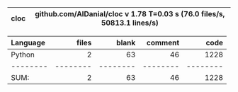 cloc|github.com/AlDanial/cloc v 1.78  T=0.03 s (76.0 files/s, 50813.1 lines/s)
--- | ---

Language|files|blank|comment|code
:-------|-------:|-------:|-------:|-------:
Python|2|63|46|1228
--------|--------|--------|--------|--------
SUM:|2|63|46|1228
